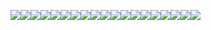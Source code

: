 ![](https://static001.geekbang.org/resource/image/93/a6/939ac2c57fb6f5dd846cec00f17534a6.jpg?wh=4000x2250)![](https://static001.geekbang.org/resource/image/15/6c/15d3894bc21c9847293cee862b2f8c6c.jpg?wh=1920x1080)![](https://static001.geekbang.org/resource/image/f0/1c/f0dd223b53cdd4248d19646c14f7681c.jpg?wh=6254x3518)![](https://static001.geekbang.org/resource/image/48/e3/48d95c9925bccb8131074866a3e9e4e3.jpg?wh=6254x3518)![](https://static001.geekbang.org/resource/image/ff/69/fffefd832b160c431d2155259365e269.jpg?wh=6254x3518)![](https://static001.geekbang.org/resource/image/9e/66/9ebbc5575d1da77710c573f55d4c1166.jpg?wh=6254x3518)![](https://static001.geekbang.org/resource/image/6b/4e/6b2fcd0d65fd512a92c8b9f1586cbe4e.jpg?wh=6254x3518)![](https://static001.geekbang.org/resource/image/97/8b/9725f055a403fb454b2a5ca9f141808b.jpg?wh=6254x3518)![](https://static001.geekbang.org/resource/image/a9/f7/a95f78efd5c619e2b855f070b991b1f7.jpg?wh=6254x3518)![](https://static001.geekbang.org/resource/image/43/y0/43a04c1c60a098974728dd5ff7afeyy0.jpg?wh=6254x3518)![](https://static001.geekbang.org/resource/image/43/56/43690def3171c95452d898d4021fae56.jpg?wh=6254x3518)![](https://static001.geekbang.org/resource/image/7f/64/7f236e4e1807ea4fa2c81530bc9b4264.jpg?wh=6254x3518)![](https://static001.geekbang.org/resource/image/a1/9c/a1d270d5280yy8d9ce472b75ba4cfd9c.jpg?wh=6254x3518)![](https://static001.geekbang.org/resource/image/62/e7/62a788e11c8d15f6259124fb0e5d67e7.jpg?wh=6254x3518)![](https://static001.geekbang.org/resource/image/5b/fa/5be13c20a6bba4edc1b714a1cf464efa.jpg?wh=6254x3518)![](https://static001.geekbang.org/resource/image/5d/bf/5d66f75ee2e2f0affa4b132f9e1bf6bf.jpg?wh=6254x3518)![](https://static001.geekbang.org/resource/image/8a/75/8ab070752d3d5d9764850ed136fce575.jpg?wh=4614x2595)![](https://static001.geekbang.org/resource/image/59/fe/59597c7069446a326fa9f0774a35f9fe.jpg?wh=4014x2250)![](https://static001.geekbang.org/resource/image/eb/3d/ebf2f589e7cf29aedc1a55a003d3693d.jpg?wh=6814x3833)